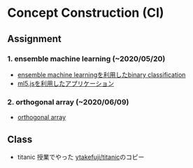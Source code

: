 # Concept Construction (CI)

## Assignment
### 1. ensemble machine learning (~2020/05/20)
- [ensemble machine learningを利用したbinary classification](./ensemble_machine_learning)
- [ml5.jsを利用したアプリケーション](./ml5_yolo)

### 2. orthogonal array (~2020/06/09)
- [orthogonal array](./orthogonal_array)

## Class
- titanic
授業でやった [ytakefuji/titanic](https://github.com/ytakefuji/titanic)のコピー
